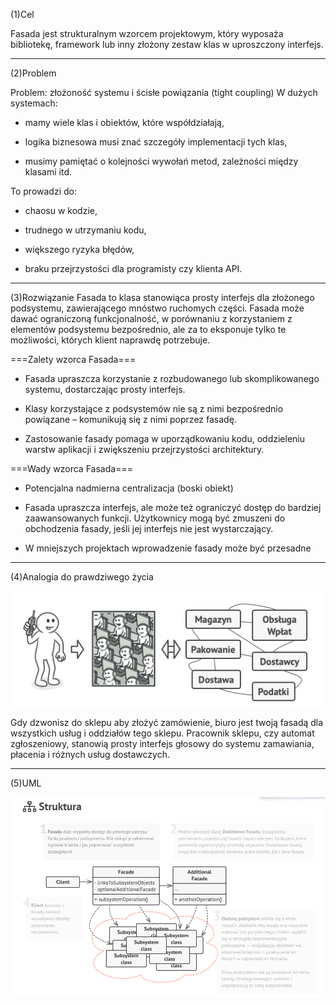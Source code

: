 (1)Cel

Fasada jest strukturalnym wzorcem projektowym, który wyposaża bibliotekę, framework lub inny złożony zestaw klas w uproszczony interfejs.
___


(2)Problem

Problem: złożoność systemu i ścisłe powiązania (tight coupling)
W dużych systemach:

- mamy wiele klas i obiektów, które współdziałają,

- logika biznesowa musi znać szczegóły implementacji tych klas,

- musimy pamiętać o kolejności wywołań metod, zależności między klasami itd.

To prowadzi do:

- chaosu w kodzie,

- trudnego w utrzymaniu kodu,

- większego ryzyka błędów,

- braku przejrzystości dla programisty czy klienta API.
___


(3)Rozwiązanie
Fasada to klasa stanowiąca prosty interfejs dla złożonego podsystemu, zawierającego mnóstwo ruchomych części. Fasada może dawać ograniczoną funkcjonalność, w porównaniu z korzystaniem z elementów podsystemu bezpośrednio, ale za to eksponuje tylko te możliwości, których klient naprawdę potrzebuje.


===Zalety wzorca Fasada===

- Fasada upraszcza korzystanie z rozbudowanego lub skomplikowanego systemu, dostarczając prosty interfejs. 

- Klasy korzystające z podsystemów nie są z nimi bezpośrednio powiązane – komunikują się z nimi poprzez fasadę.

- Zastosowanie fasady pomaga w uporządkowaniu kodu, oddzieleniu warstw aplikacji i zwiększeniu przejrzystości architektury.


===Wady wzorca Fasada===

- Potencjalna nadmierna centralizacja (boski obiekt)

- Fasada upraszcza interfejs, ale może też ograniczyć dostęp do bardziej zaawansowanych funkcji. Użytkownicy mogą być zmuszeni do obchodzenia fasady, jeśli jej interfejs nie jest wystarczający.

- W mniejszych projektach wprowadzenie fasady może być przesadne 
___



(4)Analogia do prawdziwego życia

![Fasada - analogia](image-1.png)

Gdy dzwonisz do sklepu aby złożyć zamówienie, biuro jest twoją fasadą dla wszystkich usług i oddziałów tego sklepu. Pracownik sklepu, czy automat zgłoszeniowy, stanowią prosty interfejs głosowy do systemu zamawiania, płacenia i różnych usług dostawczych.
___


(5)UML

![Fasada - UML](image-2.png)

